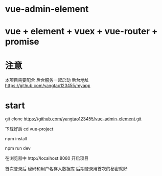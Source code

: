 # vue-admin-element
# vue + element + vuex + vue-router + promise

  # 注意
  
  本项目需要配合 后台服务一起启动 后台地址 https://github.com/yangtao123455/myapp
  
  # start
  
  git clone https://github.com/yangtao123455/vue-admin-element.git
  
  下载好后  cd vue-project
  
  npm install
  
  npm run dev
  
  在浏览器中 http://localhost:8080 开启项目
  
  首次登录后 秘码和用户名存入数据库 后期登录用首次的秘密就好
